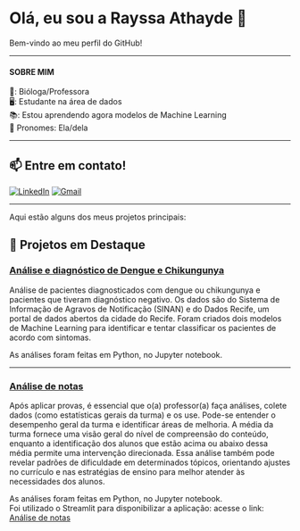 # Olá, eu sou a Rayssa Athayde 👋

Bem-vindo ao meu perfil do GitHub! 

------------------------------------------------------------------------

#### SOBRE MIM

🌱: Bióloga/Professora<br>
🖥️: Estudante na área de dados<br>
📚: Estou aprendendo agora modelos de Machine Learning<br>
💬 Pronomes: Ela/dela

-------------------------------------------------------------------------------------------------

## 📫 Entre em contato!

[![LinkedIn](https://img.icons8.com/color/48/000000/linkedin.png)](https://www.linkedin.com/in/rayssa-athayde-162232246/)
[![Gmail](https://img.icons8.com/color/48/000000/gmail.png)](mailto:athayde.rm@gmail.com)

--------------------------------------------------------------------------------------------------------------------------------------------------------

Aqui estão alguns dos meus projetos principais:

## 📌 Projetos em Destaque

### [Análise e diagnóstico de Dengue e Chikungunya](https://github.com/rayssathayde/Dengue_chikungunya)

Análise de pacientes diagnosticados com dengue ou chikungunya e pacientes que tiveram diagnóstico negativo. Os dados são do Sistema de Informação de Agravos de Notificação (SINAN) e do Dados Recife, um portal de dados abertos da cidade do Recife.
Foram criados dois modelos de Machine Learning para identificar e tentar classificar os pacientes de acordo com sintomas.

As análises foram feitas em Python, no Jupyter notebook. 

------------------------------------------------------------------------------------------------------------------------------------------------------------

### [Análise de notas](https://github.com/rayssathayde/projeto_analise_notas)

Após aplicar provas, é essencial que o(a) professor(a) faça análises, colete dados (como estatísticas gerais da turma) e os use.
Pode-se entender o desempenho geral da turma e identificar áreas de melhoria. A média da turma fornece uma visão geral do nível de compreensão do conteúdo, enquanto a identificação dos alunos que estão acima ou abaixo dessa média permite uma intervenção direcionada. Essa análise também pode revelar padrões de dificuldade em determinados tópicos, orientando ajustes no currículo e nas estratégias de ensino para melhor atender às necessidades dos alunos.

As análises foram feitas em Python, no Jupyter notebook.<br>
Foi utilizado o Streamlit para disponibilizar a aplicação: acesse o link: [Análise de notas](https://estatisticas-notas.streamlit.app/)






